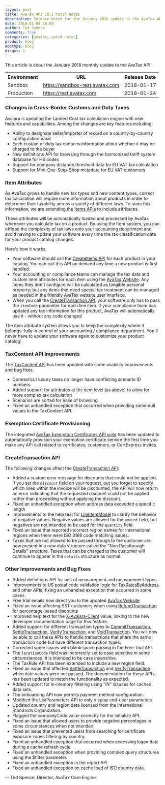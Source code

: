 ```yaml
---
layout: post
title: AvaTax API 18.1 Patch Notes
description: Release Notes for the January 2018 update to the AvaTax API
date: 2018-01-04 16:00
author: Ted Spence
comments: true
categories: [avatax, patch notes]
product: blog
doctype: blog
disqus: 1
---
```


This article is about the January 2018 monthly update to the AvaTax API.

<div class="mobile-table">
    <table class="styled-table">
        <tr>
            <th>Environment</th>
            <th>URL</th>
            <th>Release Date</th>
        </tr>
        <tr>
            <td>Sandbox</td>
            <td><a href="https://sandbox-rest.avatax.com">https://sandbox-rest.avatax.com</a></td>
            <td>2018-01-17</td>
        </tr>
        <tr>
            <td>Production</td>
            <td><a href="https://rest.avatax.com">https://rest.avatax.com</a></td>
            <td>2018-01-24</td>
        </tr>
    </table>
</div>

<h3>Changes in Cross-Border Customs and Duty Taxes</h3>

Avalara is updating the Landed Cost tax calculation engine with new features and capabilities.  Among the changes are key features including:

<ul class="normal">
  <li>Ability to designate seller/importer of record on a country-by-country configuration basis</li>
  <li>Each custom or duty tax contains information about whether it may be charged to the buyer</li>
  <li>New definitions API for browsing through the harmonized tariff system database for HS codes</li>
  <li>Support for company distance threshold data for EU VAT tax calculation</li>
  <li>Support for Mini-One-Stop-Shop metadata for EU VAT customers</li>
</ul>

<h3>Item Attributes</h3>

As AvaTax grows to handle new tax types and new content types, correct tax calculation will  require more information about products in order to determine their taxability across a variety of different laws.  To store this information, we are extending the [Items APIs](/api-reference/avatax/rest/v2/methods/Items/) to include attributes.

These attributes will be automatically loaded and processed by AvaTax whenever you calculate tax on a product.  By using the Item system, you can offload the complexity of tax laws onto your accounting department and avoid having to update your software every time the tax classification data for your product catalog changes.

Here's how it works:

<ul class="normal">
  <li>Your software should call the <a href="/api-reference/avatax/rest/v2/methods/Items/CreateItems/">CreateItems API</a> for each product in your catalog.  You can call this API on demand any time a new product is first handled.</li>
  <li>Your accounting or compliance teams can manage the tax data and custom item attributes for each item using the <a href="https://admin.avalara.com/">AvaTax Website</a>.  Any items they don't configure will be calculated as tangible personal property; but any items that need special tax treatment can be managed as needed in the friendly AvaTax website user interface.</li>
  <li>When you call the <a href="">CreateTransaction API</a>, your software only has to pass the <code class="rouge">itemCode</code> parameter for each line item.  If your compliance team has updated any tax information for this product, AvaTax will automatically use it - without any code changes!</li>
</ul>

The item attribute system allows you to keep the complexity where it belongs: fully in control of your accounting / compliance department.  You'll never have to update your software again to customize your product catalog!

<h3>TaxContent API Improvements</h3>

The [TaxContent API](/api-reference/avatax/rest/v2/methods/TaxContent/) has been updated with some usability improvements and bug fixes.

<ul class="normal">
  <li>Connecticut luxury taxes no longer have conflicting scenario ID numbers.</li>
  <li>Added support for attributes at the item level (as above) to allow for more complex tax calculation</li>
  <li>Scenarios are sorted for ease of browsing.</li>
  <li>Fixed an unhandled exception that occurred when providing some null values to the TaxContent API.</li>
</ul>

<h3>Exemption Certificate Provisioning</h3>

The integrated [AvaTax Exemption Certificates API suite](/api-reference/avatax/rest/v2/methods/Certificates/) has been updated to automatically provision your exemption certificate service the first time you make any API call related to certificates, customers, or CertExpress invites.

<h3>CreateTransaction API</h3>

The following changes affect the [CreateTransaction API](/api-reference/avatax/rest/v2/methods/Transactions/CreateTransaction/):

<ul class="normal">
  <li>Added a custom error message for discounts that could not be applied.  If you set the <code class="rouge">discount</code> field on your request, but you forget to specify which lines within the invoice will be discounted, the API will now return an error indicating that the requested discount could not be applied rather than proceeding without applying the discount.</li>
  <li>Fixed an unhandled exception when address data exceeded a specific length</li>
  <li>Improvements to the help text for <a href="/api-reference/avatax/rest/v2/models/LineItemModel/">LineItemModel</a> to clarify the behavior of negative values.  Negative values are allowed for the <code class="rouge">amount</code> field, but negatives are not intended to be used for the <code class="rouge">quantity</code> field.</li>
  <li>Fixed an issue that reported incorrect region names for international regions when there were ISO 3166 code matching issues.</li>
  <li>Taxes that are not allowed to be passed through to the customer are now present in a new data structure called the "Non Passthrough Details" structure.  Taxes that can be charged to the customer will continue to appear in the <code class="rouge">details</code> structure as normal.</li>
</ul>

<h3>Other Improvements and Bug Fixes</h3>

<ul class="normal">
  <li>Added definitions API for unit of measurement and measurement types</li>
  <li>Improvements to US postal code validation logic for <a href="/api-reference/avatax/rest/v2/methods/Free/TaxRatesByAddress/">TaxRatesByAddress</a> and other APIs, fixing an unhandled exception that occurred in some cases.</li>
  <li>Free trial emails now direct you to the updated <a href="https://admin.avalara.com">AvaTax Website</a></li>
  <li>Fixed an issue affecting SST customers when using <a href="">RefundTransaction</a> for percentage-based discounts</li>
  <li>Improved help text for the <a href="/avatax/client-headers/">X-Avalara-Client</a> value, linking to the new developer documentation page for this feature.</li>
  <li>Added support for different transaction types to <a href="/api-reference/avatax/rest/v2/methods/Transactions/CommitTransaction/">CommitTransaction</a>, <a href="/api-reference/avatax/rest/v2/methods/Transactions/SettleTransaction/">SettleTransaction</a>, <a href="/api-reference/avatax/rest/v2/methods/Transactions/VerifyTransaction/">VerifyTransaction</a>, and <a href="/api-reference/avatax/rest/v2/methods/Transactions/VoidTransaction/">VoidTransaction</a>.  You will now be able to call these APIs to handle transactions that share the same transaction code but have different transaction types.</li>
  <li>Corrected some issues with blank space parsing in the Free Trial API.</li>
  <li>The <code class="rouge">locationCode</code> field was incorrectly set to case sensitive in some circumstances.  It is intended to be case insensitive.</li>
  <li>The TaxRule API has been extended to include a new region field.</li>
  <li>Fixed an issue that affected <a href="/api-reference/avatax/rest/v2/methods/Transactions/SettleTransaction/">SettleTransaction</a> and <a href="/api-reference/avatax/rest/v2/methods/Transactions/VerifyTransaction/">VerifyTransaction</a> when date values were not passed.  The documentation for these APIs has been updated to match the functionality as expected.</li>
  <li>Added support for in-memory filtering using "IN" clauses for cached data sets.</li>
  <li>The onboarding API now permits payment method configuration.</li>
  <li>Modified the ListParameters API to only display end-user parameters.</li>
  <li>Updated country and region data licensed from the International Standards Organization.</li>
  <li>Flagged the companyCode value correctly for the Initialize API.</li>
  <li>Fixed an issue that allowed users to provide negative percentages in some circumstances when not intended.</li>
  <li>Fixed an issue that prevented users from searching for certificate exposure zones filtering by country.</li>
  <li>Fixed an unhandled exception that occurred when accessing logon data during a cache refresh cycle.</li>
  <li>Fixed an unhandled exception when providing complex query structures using the $filter parameter.</li>
  <li>Fixed an unhandled exception in the report API.</li>
  <li>Fixed an unhandled exception on cache load of ISO country data.</li>
</ul>

-- Ted Spence, Director, AvaTax Core Engine
